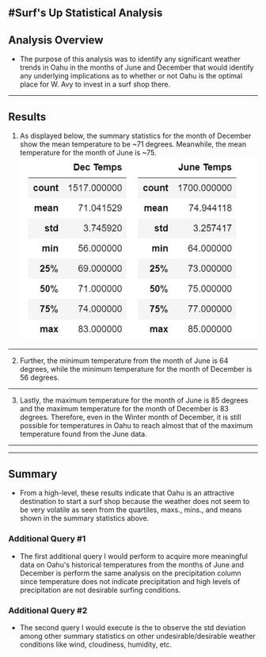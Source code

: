 #Surf's Up Statistical Analysis
---
## Analysis Overview
- The purpose of this analysis was to identify any significant weather trends in Oahu in the months of June and December that would identify any underlying implications as to whether or not Oahu is the optimal place for W. Avy to invest in a surf shop there.
---
## Results
1. As displayed below, the summary statistics for the month of December show the mean temperature to be ~71 degrees. Meanwhile, the mean temperature for the month of June is ~75. 
![](Images/temps.png)
---
2. Further, the minimum temperature from the month of June is 64 degrees, while the minimum temperature for the month of December is 56 degrees. 
---
3. Lastly, the maximum temperature for the month of June is 85 degrees and the maximum temperature for the month of December is 83 degrees. Therefore, even in the Winter month of December, it is still possible for temperatures in Oahu to reach almost that of the maximum temperature found from the June data. 
---
---
## Summary 
- From a high-level, these results indicate that Oahu is an attractive destination to start a surf shop because the weather does not seem to be very volatile as seen from the quartiles, maxs., mins., and means shown in the summary statistics above.
### Additional Query #1
- The first additional query I would perform to acquire more meaningful data on Oahu's historical temperatures from the months of June and December is perform the same analysis on the precipitation column since temperature does not indicate precipitation and high levels of precipitation are not desirable surfing conditions. 
### Additional Query #2
- The second query I would execute is the to observe the std deviation among other summary statistics on other undesirable/desirable weather conditions like wind, cloudiness, humidity, etc.
